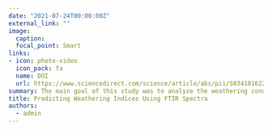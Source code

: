 ```yaml
---
date: "2021-07-24T00:00:00Z"
external_link: ""
image:
  caption: 
  focal_point: Smart
links:
- icon: photo-video
  icon_pack: fa
  name: DOI
  url: https://www.sciencedirect.com/science/article/abs/pii/S0341816221002952?via%3Dihub
summary: The main goal of this study was to analyze the weathering conditions of the most representative soils of West Azerbaijan, Northern Iran, using chemical indices, and to demonstrate the suitability of FTIR spectra and RF to predict these weathering indices and to identify the major soil components related to soil weathering.  
title: Predicting Weathering Indices Using FTIR Spectra
authors: 
  - admin
---
```

